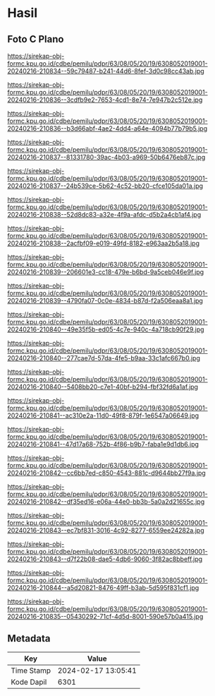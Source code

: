 # Hasil

## Foto C Plano

https://sirekap-obj-formc.kpu.go.id/cdbe/pemilu/pdpr/63/08/05/20/19/6308052019001-20240216-210834--59c79487-b241-44d6-8fef-3d0c98cc43ab.jpg

https://sirekap-obj-formc.kpu.go.id/cdbe/pemilu/pdpr/63/08/05/20/19/6308052019001-20240216-210836--3cdfb9e2-7653-4cd1-8e74-7e947b2c512e.jpg

https://sirekap-obj-formc.kpu.go.id/cdbe/pemilu/pdpr/63/08/05/20/19/6308052019001-20240216-210836--b3d66abf-4ae2-4dd4-a64e-4094b77b79b5.jpg

https://sirekap-obj-formc.kpu.go.id/cdbe/pemilu/pdpr/63/08/05/20/19/6308052019001-20240216-210837--81331780-39ac-4b03-a969-50b6476eb87c.jpg

https://sirekap-obj-formc.kpu.go.id/cdbe/pemilu/pdpr/63/08/05/20/19/6308052019001-20240216-210837--24b539ce-5b62-4c52-bb20-cfce105da01a.jpg

https://sirekap-obj-formc.kpu.go.id/cdbe/pemilu/pdpr/63/08/05/20/19/6308052019001-20240216-210838--52d8dc83-a32e-4f9a-afdc-d5b2a4cb1af4.jpg

https://sirekap-obj-formc.kpu.go.id/cdbe/pemilu/pdpr/63/08/05/20/19/6308052019001-20240216-210838--2acfbf09-e019-49fd-8182-e963aa2b5a18.jpg

https://sirekap-obj-formc.kpu.go.id/cdbe/pemilu/pdpr/63/08/05/20/19/6308052019001-20240216-210839--206601e3-cc18-479e-b6bd-9a5ceb046e9f.jpg

https://sirekap-obj-formc.kpu.go.id/cdbe/pemilu/pdpr/63/08/05/20/19/6308052019001-20240216-210839--4790fa07-0c0e-4834-b87d-f2a506eaa8a1.jpg

https://sirekap-obj-formc.kpu.go.id/cdbe/pemilu/pdpr/63/08/05/20/19/6308052019001-20240216-210840--49e35f5b-ed05-4c7e-940c-4a718cb90f29.jpg

https://sirekap-obj-formc.kpu.go.id/cdbe/pemilu/pdpr/63/08/05/20/19/6308052019001-20240216-210840--277cae7d-57da-4fe5-b9aa-33c1afc667b0.jpg

https://sirekap-obj-formc.kpu.go.id/cdbe/pemilu/pdpr/63/08/05/20/19/6308052019001-20240216-210840--5408bb20-c7e1-40bf-b294-fbf32fd6a1af.jpg

https://sirekap-obj-formc.kpu.go.id/cdbe/pemilu/pdpr/63/08/05/20/19/6308052019001-20240216-210841--ac310e2a-11d0-49f8-879f-1e6547a06649.jpg

https://sirekap-obj-formc.kpu.go.id/cdbe/pemilu/pdpr/63/08/05/20/19/6308052019001-20240216-210841--47d17a68-752b-4f86-b9b7-faba1e9d1db6.jpg

https://sirekap-obj-formc.kpu.go.id/cdbe/pemilu/pdpr/63/08/05/20/19/6308052019001-20240216-210842--cc6bb7ed-c850-4543-881c-d9644bb27f9a.jpg

https://sirekap-obj-formc.kpu.go.id/cdbe/pemilu/pdpr/63/08/05/20/19/6308052019001-20240216-210842--df35ed16-e06a-44e0-bb3b-5a0a2d21655c.jpg

https://sirekap-obj-formc.kpu.go.id/cdbe/pemilu/pdpr/63/08/05/20/19/6308052019001-20240216-210843--ec7bf831-3016-4c92-8277-6559ee24282a.jpg

https://sirekap-obj-formc.kpu.go.id/cdbe/pemilu/pdpr/63/08/05/20/19/6308052019001-20240216-210843--d7f22b08-dae5-4db6-9060-3f82ac8bbeff.jpg

https://sirekap-obj-formc.kpu.go.id/cdbe/pemilu/pdpr/63/08/05/20/19/6308052019001-20240216-210844--a5d20821-8476-49ff-b3ab-5d595f831cf1.jpg

https://sirekap-obj-formc.kpu.go.id/cdbe/pemilu/pdpr/63/08/05/20/19/6308052019001-20240216-210835--05430292-71cf-4d5d-8001-590e57b0a415.jpg


## Metadata

| Key        | Value               |
| ---------- | ------------------- |
| Time Stamp | 2024-02-17 13:05:41 |
| Kode Dapil | 6301                |




